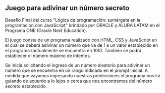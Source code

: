 ## Juego para adivinar un número secreto

Desafío Final del curso "Lógica de programación: sumérgete en la programación con JavaScript" brindado por ORACLE y ALURA LATAM en el Programa ONE (Oracle Next Education).

El juego consta de un programa realizado con HTML, CSS y JavaScript en el cual se deberá adivinar un número que va de 1 a un valor establecido en el programa (actualmente se encuentra en 100). También se podrá establecer el número máximo de intentos.

Se inicia solicitando el ingreso de un número aleatorio para adivinar un número que se encuentra en un rango indicado en el prompt inicial. A medida que vayamos ingresando nuestras predicciones el programa nos irá guiando de acuerdo a lo lejos o cerca que nos encontremos del número secreto establecido.

